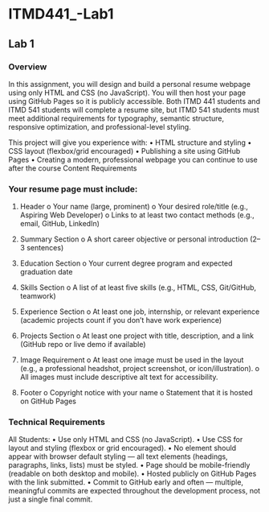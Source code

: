 # ITMD441_-Lab1

## Lab 1
### Overview
In this assignment, you will design and build a personal resume webpage using only HTML and
CSS (no JavaScript). You will then host your page using GitHub Pages so it is publicly accessible.
Both ITMD 441 students and ITMD 541 students will complete a resume site, but ITMD 541
students must meet additional requirements for typography, semantic structure, responsive
optimization, and professional-level styling.

This project will give you experience with:
• HTML structure and styling
• CSS layout (flexbox/grid encouraged)
• Publishing a site using GitHub Pages
• Creating a modern, professional webpage you can continue to use after the course
Content Requirements

### Your resume page must include:
1. Header
o Your name (large, prominent)
o Your desired role/title (e.g., Aspiring Web Developer)
o Links to at least two contact methods (e.g., email, GitHub, LinkedIn)

2. Summary Section
o A short career objective or personal introduction (2–3 sentences)

3. Education Section
o Your current degree program and expected graduation date

4. Skills Section
o A list of at least five skills (e.g., HTML, CSS, Git/GitHub, teamwork)

5. Experience Section
o At least one job, internship, or relevant experience (academic projects count if
you don’t have work experience)

6. Projects Section
o At least one project with title, description, and a link (GitHub repo or live demo if
available)

7. Image Requirement
o At least one image must be used in the layout (e.g., a professional headshot,
project screenshot, or icon/illustration).
o All images must include descriptive alt text for accessibility.
8. Footer
o Copyright notice with your name
o Statement that it is hosted on GitHub Pages
### Technical Requirements
All Students:
• Use only HTML and CSS (no JavaScript).
• Use CSS for layout and styling (flexbox or grid encouraged).
• No element should appear with browser default styling — all text elements (headings,
paragraphs, links, lists) must be styled.
• Page should be mobile-friendly (readable on both desktop and mobile).
• Hosted publicly on GitHub Pages with the link submitted.
• Commit to GitHub early and often — multiple, meaningful commits are expected
throughout the development process, not just a single final commit.
